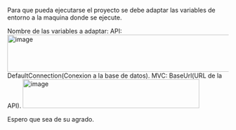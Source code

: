 
Para que pueda ejecutarse el proyecto se debe adaptar las variables de entorno a la maquina donde se ejecute.

Nombre de las variables a adaptar:
API:
<img width="816" height="85" alt="image" src="https://github.com/user-attachments/assets/6f004236-d1fb-44e4-a449-e2f44ef9dcee" />
DefaultConnection(Conexion a la base de datos).
MVC:
BaseUrl(URL de la API).
<img width="402" height="66" alt="image" src="https://github.com/user-attachments/assets/367b1eee-e76e-472b-9a69-2c43fa11585f" />

Espero que sea de su agrado.
